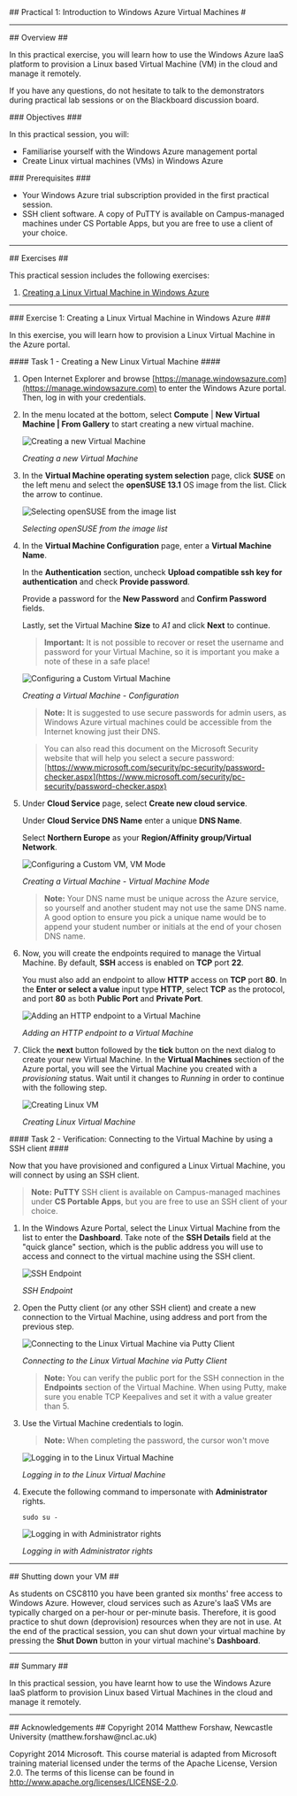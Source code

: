 <a name="handsonlab" />
## Practical 1: Introduction to Windows Azure Virtual Machines #

---

<a name="Overview" />
## Overview ##

In this practical exercise, you will learn how to use the Windows Azure IaaS platform to provision a Linux based Virtual Machine (VM) in the cloud and manage it remotely.

If you have any questions, do not hesitate to talk to the demonstrators during practical lab sessions or on the Blackboard discussion board.

<a name="Objectives" />
### Objectives ###

In this practical session, you will: 

- Familiarise yourself with the Windows Azure management portal
- Create Linux virtual machines (VMs) in Windows Azure

<a name="Prerequisites" />
### Prerequisites ###

- Your Windows Azure trial subscription provided in the first practical session.
- SSH client software. A copy of PuTTY is available on Campus-managed machines under CS Portable Apps, but you are free to use a client of your choice.

---
 
<a name="Exercises" />
## Exercises ##

This practical session includes the following exercises:

1. [Creating a Linux Virtual Machine in Windows Azure](#Exercise1)


---

<a name="Exercise1" />
### Exercise 1: Creating a Linux Virtual Machine in Windows Azure ###

In this exercise, you will learn how to provision a Linux Virtual Machine in the Azure portal.
	
<a name="Ex1Task1" />
#### Task 1 - Creating a New Linux Virtual Machine ####

1. Open Internet Explorer and browse [https://manage.windowsazure.com](https://manage.windowsazure.com) to enter the Windows Azure portal. Then, log in with your credentials.
1. In the menu located at the bottom, select **Compute** | **New Virtual Machine | From Gallery** to start creating a new virtual machine.
	 
	![Creating a new Virtual Machine](Images/creating-a-new-virtual-machine.png?raw=true)

	_Creating a new Virtual Machine_
 
1. In the **Virtual Machine operating system selection** page, click **SUSE** on the left menu and select the **openSUSE 13.1** OS image from the list. Click the arrow to continue.	

	![Selecting openSUSE from the image list](Images/creating-a-vm-suse.png?raw=true)	
	 
	_Selecting openSUSE from the image list_

1. In the **Virtual Machine Configuration** page, enter a **Virtual Machine Name**.

   In the **Authentication** section, uncheck **Upload compatible ssh key for authentication** and check **Provide password**.
   
   Provide a password for the **New Password** and **Confirm Password** fields.
   
   Lastly, set the Virtual Machine **Size** to _A1_ and click **Next** to continue.
   
   >**Important:** It is not possible to recover or reset the username and password for your Virtual Machine, so it is important you make a note of these in a safe place!

	![Configuring a Custom Virtual Machine](Images/creating-a-vm-configuration.png?raw=true)	
	 
	_Creating a Virtual Machine - Configuration_
 
	>**Note:** It is suggested to use secure passwords for admin users, as Windows Azure virtual machines could be accessible from the Internet knowing just their DNS.

	>You can also read this document on the Microsoft Security website that will help you select a secure password:  [https://www.microsoft.com/security/pc-security/password-checker.aspx](https://www.microsoft.com/security/pc-security/password-checker.aspx)
	
 
1. Under **Cloud Service** page, select **Create new cloud service**.

   Under **Cloud Service DNS Name** enter a unique **DNS Name**.

   Select **Northern Europe** as your **Region/Affinity group/Virtual Network**.

	![Configuring a Custom VM, VM Mode](Images/creating-a-vm-vm-mode.png?raw=true)
	 
	_Creating a Virtual Machine - Virtual Machine Mode_
 
    > **Note:** Your DNS name must be unique across the Azure service, so yourself and another student may not use the same DNS name. A good option to ensure you pick a unique name would be to append your student number or initials at the end of your chosen DNS name.
    
1. Now, you will create the endpoints required to manage the Virtual Machine. By default, **SSH** access is enabled on **TCP** port **22**.

   You must also add an endpoint to allow **HTTP** access on **TCP** port **80**. In the **Enter or select a value** input type **HTTP**, select **TCP** as the protocol, and port **80** as both **Public Port** and **Private Port**.

   ![Adding an HTTP endpoint to a Virtual Machine](Images/adding-a-new-endpoint-http.png?raw=true "Adding a new Endpoint")

	_Adding an HTTP endpoint to a Virtual Machine_
	
1. Click the **next** button followed by the **tick** button on the next dialog to create your new Virtual Machine. In the **Virtual Machines** section of the Azure portal, you will see the Virtual Machine you created with a _provisioning_ status. Wait until it changes to _Running_ in order to continue with the following step.

	![Creating Linux VM](Images/creating-linux-vm.png?raw=true)
	 
	_Creating Linux Virtual Machine_

<a name="Ex1Task2" />
#### Task 2 - Verification: Connecting to the Virtual Machine by using a SSH client ####

Now that you have provisioned and configured a Linux Virtual Machine, you will connect by using an SSH client.

>**Note:** **PuTTY** SSH client is available on Campus-managed machines under **CS Portable Apps**, but you are free to use an SSH client of your choice.


1.	In the Windows Azure Portal, select the Linux Virtual Machine from the list to enter the **Dashboard**. Take note of the **SSH Details** field at the "quick glance" section, which is the public address you will use to access and connect to the virtual machine using the SSH client.

    ![SSH Endpoint](Images/ssh-endpoint.png?raw=true "SSH Endpoint")

    _SSH Endpoint_

1. Open the Putty client (or any other SSH client) and create a new connection to the Virtual Machine, using address and port from the previous step.

	![Connecting to the Linux Virtual Machine via Putty Client](Images/connecting-to-the-linux-vm-via-putty-client.png?raw=true)
	 
	_Connecting to the Linux Virtual Machine via Putty Client_

	> **Note:** You can verify the public port for the SSH connection in the **Endpoints** section of the Virtual Machine. When using Putty, make sure you enable TCP Keepalives and set it with a value greater than 5.
 
1. Use the Virtual Machine credentials to login.

	> **Note:** When completing the password, the cursor won't move

	![Logging in to the Linux Virtual Machine](Images/logging-in-to-the-linux-virtual-machine.png?raw=true)

	_Logging in to the Linux Virtual Machine_

1. Execute the following command to impersonate with **Administrator** rights.

	````Linux
	sudo su -
	````

	![Logging in with Administrator rights](Images/logging-in-with-administrator-rights.png?raw=true)

	_Logging in with Administrator rights_

---


<a name='Shutdown' />
## Shutting down your VM ##

As students on CSC8110 you have been granted six months' free access to Windows Azure. However, cloud services such as Azure's IaaS VMs are typically charged on a per-hour or per-minute basis. Therefore, it is good practice to shut down (deprovision) resources when they are not in use. At the end of the practical session, you can shut down your virtual machine by pressing the **Shut Down** button in your virtual machine's **Dashboard**.

---

<a name='Summary' />
## Summary ##

In this practical session, you have learnt how to use the Windows Azure IaaS platform to provision Linux based Virtual Machines in the cloud and manage it remotely.

---

<a name='Acknowledgements' />
## Acknowledgements ##
Copyright 2014 Matthew Forshaw, Newcastle University (matthew.forshaw@ncl.ac.uk)

Copyright 2014 Microsoft. This course material is adapted from Microsoft training material licensed under the terms of the Apache License, Version 2.0. The terms of this license can be found in http://www.apache.org/licenses/LICENSE-2.0.
